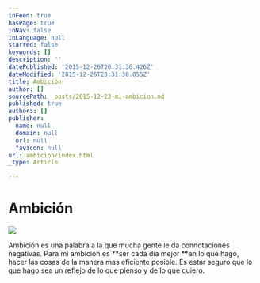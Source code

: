 ```yaml
---
inFeed: true
hasPage: true
inNav: false
inLanguage: null
starred: false
keywords: []
description: ''
datePublished: '2015-12-26T20:31:36.426Z'
dateModified: '2015-12-26T20:31:30.055Z'
title: Ambición
author: []
sourcePath: _posts/2015-12-23-mi-ambicion.md
published: true
authors: []
publisher:
  name: null
  domain: null
  url: null
  favicon: null
url: ambicion/index.html
_type: Article

---
```

# Ambición
![](https://the-grid-user-content.s3-us-west-2.amazonaws.com/d96dfdac-8be2-4493-954a-9ad1ca3b7971.jpg)

Ambición es una palabra a la que mucha gente le da connotaciones negativas. Para mi ambición es **ser cada día mejor **en lo que hago, hacer las cosas de la manera mas eficiente posible. Es estar seguro que lo que hago sea un reflejo de lo que pienso y de lo que quiero.